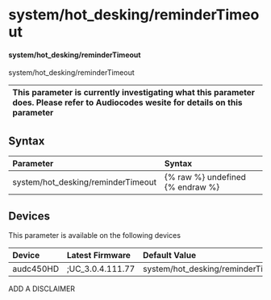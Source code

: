 ﻿---
description: system/hot_desking/reminderTimeout
search: false
---

# system/hot_desking/reminderTimeout

#### system/hot_desking/reminderTimeout

system/hot_desking/reminderTimeout


| This parameter is currently investigating what this parameter does. Please refer to Audiocodes wesite for details on this parameter | 
| :--- |

## Syntax
| Parameter | Syntax |
| :--- | :--- |
|system/hot_desking/reminderTimeout | {% raw %} undefined {% endraw %}|

## Devices
This parameter is available on the following devices

| Device | Latest Firmware | Default Value |
|:---|:---|:---|
| audc450HD | ;UC_3.0.4.111.77 | system/hot_desking/reminderTimeout=120 

ADD A DISCLAIMER
